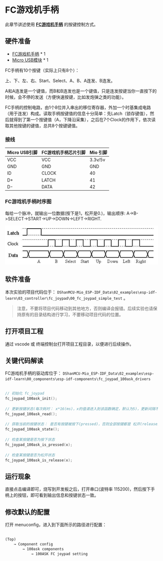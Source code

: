 
# FC游戏机手柄

此章节讲述使用 **[FC游戏机手柄](https://item.taobao.com/item.htm?id=683875901407)** 的按键控制方式。

## 硬件准备

- [FC游戏机手柄](https://item.taobao.com/item.htm?id=683875901407)    * 1
- [Micro USB模块](https://item.taobao.com/item.htm?id=683875901407)  * 1

FC手柄有10个按键（实际上只有8个）：

上、下、左、右、Start、Select、A、B、A连发、B连发。

A和A连发是一个键值，而B和B连发也是一个键值，只是连发按键当你一直按下的时候，会不停的发送（方便快速按键，比如发炮弹之类的功能）。

FC手柄的控制电路，由1个8位并入串出的移位寄存器，外加一个时基集成电路（用于连发）构成。读取手柄按键值的信息十分简单：先Latch（锁存键值），然后就得到了第一个按键值（A，下降沿采集），之后在7个Clock的作用下，依次读取其他按键的键值，总共8个按键键值。

### 接线

| Micro USB引脚 | FC游戏机手柄芯片引脚 | Mio 引脚 |
| :--- | :--- | :--- |
| VCC | VCC | 3.3v/5v|
| GND | GND | GND|
| ID | CLOCK | 40 |
| D+ | LATCH | 41 |
| D- | DATA | 42 |


### FC游戏机手柄时序图

每给一个脉冲，就输出一位数据(按下是1，松开是0.)，输出顺序:
A->B->SELECT->START->UP->DOWN->LEFT->RIGHT.

![DShanMCU-Mio_esp-idf_chapter5-1_images_001](_images/chapter5_images/DShanMCU-Mio_esp-idf_chapter5-1_images_001.jpg)


## 软件准备

本次实验的项目代码位于： `DShanMCU-Mio_ESP-IDF_Data\02_examples\esp-idf-learn\03_controller\fc_joypad\00_fc_joypad_simple_test` 。

> 注意，不要将项目代码移动到其他地方，否则编译会报错。后续实验也请保持原有的目录结构进行学习，不要移动项目代码的位置。


## 打开项目工程

通过 vscode 或 终端控制台打开项目工程目录，以便进行后续操作。

## 关键代码解读

FC游戏机手柄的驱动库位于： `DShanMCU-Mio_ESP-IDF_Data\02_examples\esp-idf-learn\00_components\esp-idf-components\fc_joypad_100ask_drivers`

```c

// 初始化 fc_joypad
fc_joypad_100ask_init();

// 更新按键状态(每次耗时： x*16(ms)，x的值请进入到该函数确定，默认为5)，更新间隔不可太长，因为会影响体验；也不可没有延时，因为会导致其他任务无法正常执行
fc_joypad_100ask_read();

// 获取当前的按键状态： 是否有按键被按下(pressed)，否则全部按键都是 松开(release) 状态
fc_joypad_100ask_state();

// 检查某按键是否为按下状态
fc_joypad_100ask_is_pressed(x);

// 检查某按键是否为松开状态
fc_joypad_100ask_is_release(x);

```

## 运行现象

直接点击编译即可，烧写到开发板之后，打开串口(波特率 115200)，然后按下手柄上的按钮，即可看到输出信息和按键状态一致。

## 修改默认的配置

打开 menuconfig，进入到下面所示的路径进行配置：

```shell

(Top) 
    → Component config 
        → 100ask components 
            → 100ASK FC joypad setting
```
